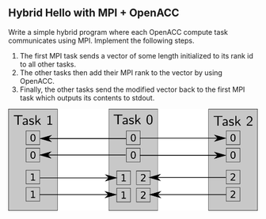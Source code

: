 ## Hybrid Hello with MPI + OpenACC

Write a simple hybrid program where each OpenACC compute task
communicates using MPI. Implement the following steps.

1. The first MPI task sends a vector of some length initialized
to its rank id to all other tasks.
2. The other tasks then add their MPI rank to the vector by using
OpenACC.
3. Finally, the other tasks send the modified vector back to the
first MPI task which outputs its contents to stdout.

![Image of the MPI Hello messages](MPI_Hello.png)
